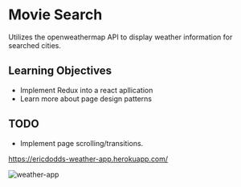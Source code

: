 # Movie Search 

Utilizes the openweathermap API to display weather information for searched cities.

## Learning Objectives
* Implement Redux into a react apllication
* Learn more about page design patterns

## TODO
* Implement page scrolling/transitions.

https://ericdodds-weather-app.herokuapp.com/

![weather-app](weather-app.gif)
